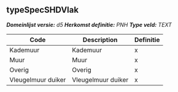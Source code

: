 ﻿## typeSpecSHDVlak

*__Domeinlijst versie:__ d5*
*__Herkomst definitie:__ PNH*
*__Type veld:__ TEXT*

|__Code__ |__Description__ |__Definitie__	|
|	---	|	---	|   ---	| 
| Kademuur | Kademuur | x |
| Muur | Muur | x |
| Overig | Overig | x |
| Vleugelmuur duiker | Vleugelmuur duiker | x |
